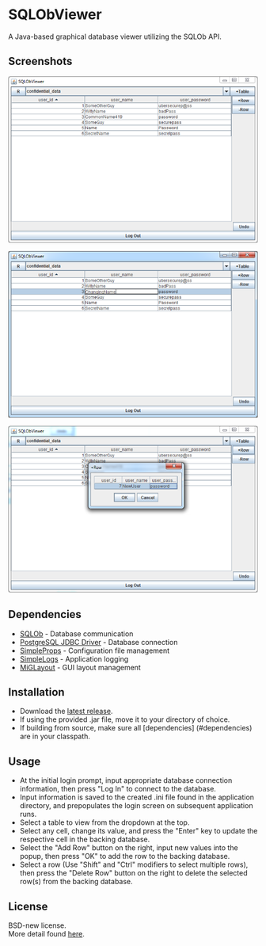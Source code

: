 # SQLObViewer
A Java-based graphical database viewer utilizing the SQLOb API.

## Screenshots
![Main table view](screenshots/table.png?raw=true)

![Editing a cell](screenshots/editing.png?raw=true)

![Adding a row](screenshots/adding.png?raw=true)

## Dependencies
* [SQLOb](https://github.com/kkorolyov/SQLOb) - Database communication
* [PostgreSQL JDBC Driver](https://jdbc.postgresql.org/) - Database connection
* [SimpleProps](https://github.com/kkorolyov/SimpleProps) - Configuration file management
* [SimpleLogs](https://github.com/kkorolyov/SimpleLogs) - Application logging
* [MiGLayout](http://www.miglayout.com/) - GUI layout management

## Installation
* Download the [latest release](https://github.com/kkorolyov/SQLObViewer/releases/latest).
* If using the provided .jar file, move it to your directory of choice.
* If building from source, make sure all [dependencies] (#dependencies) are in your classpath.

## Usage
* At the initial login prompt, input appropriate database connection information, then press "Log In" to connect to the database.
 * Input information is saved to the created .ini file found in the application directory, and prepopulates the login screen on subsequent application runs.
* Select a table to view from the dropdown at the top.
* Select any cell, change its value, and press the "Enter" key to update the respective cell in the backing database.
* Select the "Add Row" button on the right, input new values into the popup, then press "OK" to add the row to the backing database.
* Select a row (Use "Shift" and "Ctrl" modifiers to select multiple rows), then press the "Delete Row" button on the right to delete the selected row(s) from the backing database.

## License
BSD-new license.  
More detail found [here](LICENSE).

